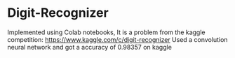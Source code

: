 # Digit-Recognizer
Implemented using Colab notebooks, It is a problem from the kaggle competition: https://www.kaggle.com/c/digit-recognizer 
Used a convolution neural network and got a accuracy of 0.98357 on kaggle
